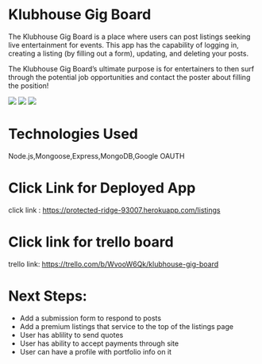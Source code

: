 # Klubhouse Gig Board
The Klubhouse Gig Board is a place where users can post listings seeking live entertainment for events. This app has the capability of logging in, creating a listing (by filling out a form), updating, and deleting your posts. 

The Klubhouse Gig Board’s ultimate purpose is for entertainers to then surf through the potential job opportunities and contact the poster about filling the position! 

![](https://i.imgur.com/yMKSiFt.png)
![](https://i.imgur.com/hVhocrx.png)
![](https://i.imgur.com/oyO4lOS.png)

 

# Technologies Used
Node.js,Mongoose,Express,MongoDB,Google OAUTH

# Click Link for Deployed App

click link : https://protected-ridge-93007.herokuapp.com/listings

# Click link for trello board

trello link: https://trello.com/b/WvooW6Qk/klubhouse-gig-board

# Next Steps:

- Add a submission form to respond to posts
- Add a premium listings that service to the top of the listings page
- User has ablility to send quotes
- User has ability to accept payments through site
- User can have a profile with portfolio info on it


